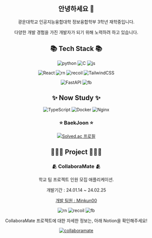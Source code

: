 <h2 align="center"> 안녕하세요 👋 </h2>

<p align="center"> 광운대학교 인공지능융합대학 정보융합학부 3학년 재학중입니다. </p>
<p align="center"> 다양한 개발 경험을 가진 개발자가 되기 위해 노력하려 하고 있습니다. </p>

<h2 align="center"> 📚 Tech Stack 📚 </h2>

<div align="center">

![python](https://img.shields.io/badge/Python-3776AB?style=for-the-badge&logo=python&logoColor=white)
![C](https://img.shields.io/badge/C-00599C?style=for-the-badge&logo=c&logoColor=white)
![js](https://img.shields.io/badge/JavaScript-F7DF1E?style=for-the-badge&logo=JavaScript&logoColor=white)

![React](https://img.shields.io/badge/react-%2320232a.svg?style=for-the-badge&logo=react&logoColor=%2361DAFB)
![rn](https://img.shields.io/badge/React_Native-20232A?style=for-the-badge&logo=react&logoColor=61DAFB)
![recoil](https://img.shields.io/badge/recoil-3486AB?style=for-the-badge&logo=recoil&logoColor=white)
![TailwindCSS](https://img.shields.io/badge/tailwindcss-%2338B2AC.svg?style=for-the-badge&logo=tailwind-css&logoColor=white)

![FastAPI](https://img.shields.io/badge/FastAPI-005571?style=for-the-badge&logo=fastapi)
![fb](https://img.shields.io/badge/Firebase-039BE5?style=for-the-badge&logo=Firebase&logoColor=white)

</div>

<h2 align="center"> ✨ Now Study ✨ </h2>

<div align="center">
  
![TypeScript](https://img.shields.io/badge/typescript-%23007ACC.svg?style=for-the-badge&logo=typescript&logoColor=white)
![Docker](https://img.shields.io/badge/docker-%230db7ed.svg?style=for-the-badge&logo=docker&logoColor=white)
![Nginx](https://img.shields.io/badge/nginx-%23009639.svg?style=for-the-badge&logo=nginx&logoColor=white)

</div>


<h3 align="center"> ⭐ BaekJoon ⭐ </h3>

<div align="center">

[![Solved.ac
프로필](http://mazassumnida.wtf/api/v2/generate_badge?boj=hyunseong0718)](https://solved.ac/hyunseong0718)

</div>

<h2 align="center"> 👨🏻‍💻 Project 👨🏻‍💻 </h2>

<h3 align="center"> 🫂 CollaboraMate 🫂 </h3>

<div align="center">

<p align="center"> 학교 팀 프로젝트 인원 모집 애플리케이션. </p>
<p align="center"> 개발기간 : 24.01.14 ~ 24.02.25 </p>

[개발 팀원 : Minkun00](https://github.com/Minkun00)

![rn](https://img.shields.io/badge/React_Native-20232A?style=for-the-badge&logo=react&logoColor=61DAFB)
![recoil](https://img.shields.io/badge/recoil-3486AB?style=for-the-badge&logo=recoil&logoColor=white)
![fb](https://img.shields.io/badge/Firebase-039BE5?style=for-the-badge&logo=Firebase&logoColor=white)

<p align="center"> CollaboraMate 프로젝트에 대한 자세한 정보는, 아래 Notion을 확인해주세요! </p>

[![collaboramate](https://img.shields.io/badge/Notion-%23000000.svg?style=for-the-badge&logo=notion&logoColor=white)](https://collaboramate.notion.site/CollaboraMate-90933f328cfd4c569c0fbe19f4bdf89c)

</div>
